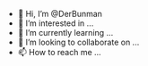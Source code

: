 - 👋 Hi, I’m @DerBunman
- 👀 I’m interested in ...
- 🌱 I’m currently learning ...
- 💞️ I’m looking to collaborate on ...
- 📫 How to reach me ...

<!---
DerBunman/DerBunman is a ✨ special ✨ repository because its `README.md` (this file) appears on your GitHub profile.
You can click the Preview link to take a look at your changes.
--->
